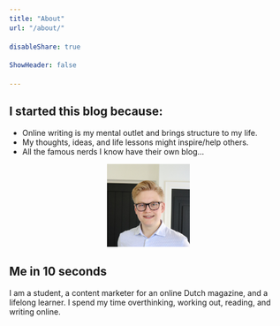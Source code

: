 ```yaml
---
title: "About"
url: "/about/"

disableShare: true

ShowHeader: false

---
```



## I started this blog because:

- Online writing is my mental outlet and brings structure to my life.
- My thoughts, ideas, and life lessons might inspire/help others.
- All the famous nerds I know have their own blog...

<div style="text-align:center">
  <img src="static/img/lars.jpg" alt="Lars" width="150" height="150">
</div>

## Me in 10 seconds

I am a student, a content marketer for an online Dutch magazine, and a lifelong learner. I spend my time overthinking, working out, reading, and writing online.